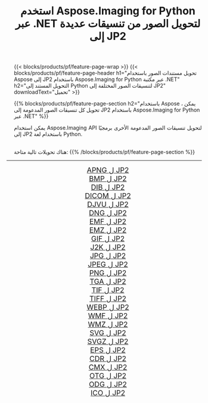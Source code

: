 ﻿---
title: استخدم Aspose.Imaging for Python عبر .NET لتحويل الصور من تنسيقات عديدة إلى JP2 
weight: 3920
url: /ar/python-net/conversion/to/jp2 
lang: ar
langdirlevel: 2
locales: zh-hans,ja,it,ru,de,es,fr,nl,id,lt,pl,pt,vi,tr,ko,zh-hant,ar,hi,th,sv,cs,uk,he
description: يمكنك استخدام Aspose.Imaging for Python عبر مكتبة .NET للتحويل من مجموعة متنوعة من التنسيقات إلى JP2
---

{{< blocks/products/pf/feature-page-wrap >}}
{{< blocks/products/pf/feature-page-header h1="تحويل مستندات الصور باستخدام Aspose إلى JP2 باستخدام Aspose.Imaging for Python عبر مكتبة .NET" h2="التحويل المستند إلى Python لتنسيقات الصور المختلفة إلى JP2" downloadText="تحميل" >}}


{{% blocks/products/pf/feature-page-section  h2="باستخدام Aspose ، يمكن تحويل كل تنسيقات الصور المدعومة إلى JP2 باستخدام Aspose.Imaging for Python عبر .NET" %}}
<p align=justify>يمكن استخدام Aspose.Imaging API لتحويل تنسيقات الصور المدعومة الأخرى برمجيًا إلى JP2 باستخدام لغة Python.</p>
<br/>
هناك تحويلات تالية متاحة:
{{% /blocks/products/pf/feature-page-section %}}
<div class="container-fluid productfamilypage bg-gray">
    <div class="convertypes bg-gray agp-content section">
        <div class="container">
		<hr style="margin-left:-20px;"/>
		<div class="row other-converters" style="gap: 10px;font-size: 19px;text-align:center;">
		    <div class='col-md-2 other-converter remove-lp remove-rp'><a href="/imaging/ar/python-net/conversion/apng-to-jp2" style="padding:15px;">APNG ل JP2</a></div>
<div class='col-md-2 other-converter remove-lp remove-rp'><a href="/imaging/ar/python-net/conversion/bmp-to-jp2" style="padding:15px;">BMP ل JP2</a></div>
<div class='col-md-2 other-converter remove-lp remove-rp'><a href="/imaging/ar/python-net/conversion/dib-to-jp2" style="padding:15px;">DIB ل JP2</a></div>
<div class='col-md-2 other-converter remove-lp remove-rp'><a href="/imaging/ar/python-net/conversion/dicom-to-jp2" style="padding:15px;">DICOM ل JP2</a></div>
<div class='col-md-2 other-converter remove-lp remove-rp'><a href="/imaging/ar/python-net/conversion/djvu-to-jp2" style="padding:15px;">DJVU ل JP2</a></div>
<div class='col-md-2 other-converter remove-lp remove-rp'><a href="/imaging/ar/python-net/conversion/dng-to-jp2" style="padding:15px;">DNG ل JP2</a></div>
<div class='col-md-2 other-converter remove-lp remove-rp'><a href="/imaging/ar/python-net/conversion/emf-to-jp2" style="padding:15px;">EMF ل JP2</a></div>
<div class='col-md-2 other-converter remove-lp remove-rp'><a href="/imaging/ar/python-net/conversion/emz-to-jp2" style="padding:15px;">EMZ ل JP2</a></div>
<div class='col-md-2 other-converter remove-lp remove-rp'><a href="/imaging/ar/python-net/conversion/gif-to-jp2" style="padding:15px;">GIF ل JP2</a></div>
<div class='col-md-2 other-converter remove-lp remove-rp'><a href="/imaging/ar/python-net/conversion/j2k-to-jp2" style="padding:15px;">J2K ل JP2</a></div>
<div class='col-md-2 other-converter remove-lp remove-rp'><a href="/imaging/ar/python-net/conversion/jpg-to-jp2" style="padding:15px;">JPG ل JP2</a></div>
<div class='col-md-2 other-converter remove-lp remove-rp'><a href="/imaging/ar/python-net/conversion/jpeg-to-jp2" style="padding:15px;">JPEG ل JP2</a></div>
<div class='col-md-2 other-converter remove-lp remove-rp'><a href="/imaging/ar/python-net/conversion/png-to-jp2" style="padding:15px;">PNG ل JP2</a></div>
<div class='col-md-2 other-converter remove-lp remove-rp'><a href="/imaging/ar/python-net/conversion/tga-to-jp2" style="padding:15px;">TGA ل JP2</a></div>
<div class='col-md-2 other-converter remove-lp remove-rp'><a href="/imaging/ar/python-net/conversion/tif-to-jp2" style="padding:15px;">TIF ل JP2</a></div>
<div class='col-md-2 other-converter remove-lp remove-rp'><a href="/imaging/ar/python-net/conversion/tiff-to-jp2" style="padding:15px;">TIFF ل JP2</a></div>
<div class='col-md-2 other-converter remove-lp remove-rp'><a href="/imaging/ar/python-net/conversion/webp-to-jp2" style="padding:15px;">WEBP ل JP2</a></div>
<div class='col-md-2 other-converter remove-lp remove-rp'><a href="/imaging/ar/python-net/conversion/wmf-to-jp2" style="padding:15px;">WMF ل JP2</a></div>
<div class='col-md-2 other-converter remove-lp remove-rp'><a href="/imaging/ar/python-net/conversion/wmz-to-jp2" style="padding:15px;">WMZ ل JP2</a></div>
<div class='col-md-2 other-converter remove-lp remove-rp'><a href="/imaging/ar/python-net/conversion/svg-to-jp2" style="padding:15px;">SVG ل JP2</a></div>
<div class='col-md-2 other-converter remove-lp remove-rp'><a href="/imaging/ar/python-net/conversion/svgz-to-jp2" style="padding:15px;">SVGZ ل JP2</a></div>
<div class='col-md-2 other-converter remove-lp remove-rp'><a href="/imaging/ar/python-net/conversion/eps-to-jp2" style="padding:15px;">EPS ل JP2</a></div>
<div class='col-md-2 other-converter remove-lp remove-rp'><a href="/imaging/ar/python-net/conversion/cdr-to-jp2" style="padding:15px;">CDR ل JP2</a></div>
<div class='col-md-2 other-converter remove-lp remove-rp'><a href="/imaging/ar/python-net/conversion/cmx-to-jp2" style="padding:15px;">CMX ل JP2</a></div>
<div class='col-md-2 other-converter remove-lp remove-rp'><a href="/imaging/ar/python-net/conversion/otg-to-jp2" style="padding:15px;">OTG ل JP2</a></div>
<div class='col-md-2 other-converter remove-lp remove-rp'><a href="/imaging/ar/python-net/conversion/odg-to-jp2" style="padding:15px;">ODG ل JP2</a></div>
<div class='col-md-2 other-converter remove-lp remove-rp'><a href="/imaging/ar/python-net/conversion/ico-to-jp2" style="padding:15px;">ICO ل JP2</a></div>
                </div>
        </div>
    </div>
</div>
<br/>

